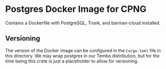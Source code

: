 # Postgres Docker Image for CPNG

Contains a Dockerfile with PostgreSQL, Trunk, and barman-cloud installed.

## Versioning

The version of the Docker image can be configured in the `Cargo.toml` file in this directory. We may wrap postgres in our Tembo distribution, but for the time being this crate is just a placeholder to allow for versioning.
